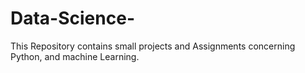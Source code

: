 # Data-Science-
This Repository contains small projects and Assignments concerning Python, and machine Learning. 
